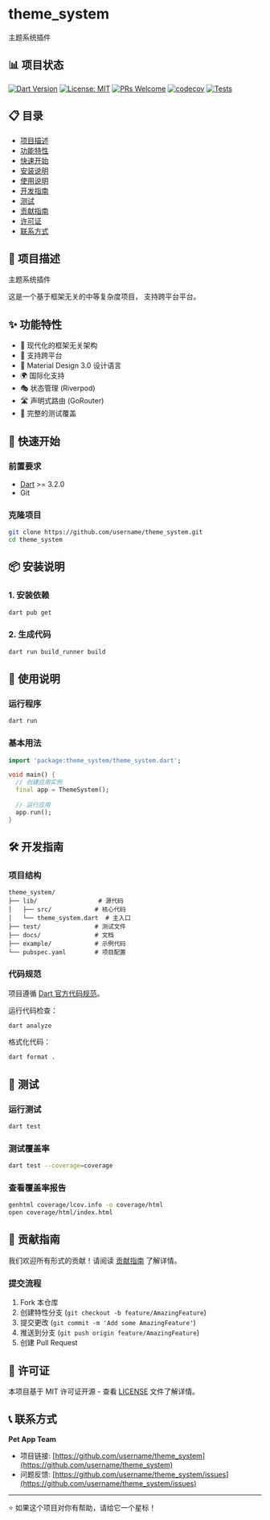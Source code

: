 # theme_system

主题系统插件

## 📊 项目状态

[![Dart Version](https://img.shields.io/badge/dart-%3E%3D3.2.0-blue.svg)](https://dart.dev/)
[![License: MIT](https://img.shields.io/badge/License-MIT-yellow.svg)](https://opensource.org/licenses/MIT)
[![PRs Welcome](https://img.shields.io/badge/PRs-welcome-brightgreen.svg)](http://makeapullrequest.com)
[![codecov](https://codecov.io/gh/username/theme_system/branch/main/graph/badge.svg)](https://codecov.io/gh/username/theme_system)
[![Tests](https://github.com/username/theme_system/workflows/Tests/badge.svg)](https://github.com/username/theme_system/actions)

## 📋 目录

- [项目描述](#-项目描述)
- [功能特性](#-功能特性)
- [快速开始](#-快速开始)
- [安装说明](#-安装说明)
- [使用说明](#-使用说明)
- [开发指南](#-开发指南)
- [测试](#-测试)
- [贡献指南](#-贡献指南)
- [许可证](#-许可证)
- [联系方式](#-联系方式)

## 📖 项目描述

主题系统插件

这是一个基于框架无关的中等复杂度项目，
支持跨平台平台。

## ✨ 功能特性

- 🎯 现代化的框架无关架构
- 📱 支持跨平台
- 🎨 Material Design 3.0 设计语言
- 🌍 国际化支持
- 🎭 状态管理 (Riverpod)
- 🛣️ 声明式路由 (GoRouter)
- 🧪 完整的测试覆盖

## 🚀 快速开始

### 前置要求

- [Dart](https://dart.dev/) >= 3.2.0
- Git

### 克隆项目

```bash
git clone https://github.com/username/theme_system.git
cd theme_system
```

## 📦 安装说明

### 1. 安装依赖

```bash
dart pub get
```

### 2. 生成代码

```bash
dart run build_runner build
```

## 🎯 使用说明

### 运行程序

```bash
dart run
```

### 基本用法

```dart
import 'package:theme_system/theme_system.dart';

void main() {
  // 创建应用实例
  final app = ThemeSystem();
  
  // 运行应用
  app.run();
}
```

## 🛠️ 开发指南

### 项目结构

```
theme_system/
├── lib/                 # 源代码
│   ├── src/            # 核心代码
│   └── theme_system.dart  # 主入口
├── test/               # 测试文件
├── docs/               # 文档
├── example/            # 示例代码
└── pubspec.yaml        # 项目配置
```

### 代码规范

项目遵循 [Dart 官方代码规范](https://dart.dev/guides/language/effective-dart)。

运行代码检查：

```bash
dart analyze
```

格式化代码：

```bash
dart format .
```

## 🧪 测试

### 运行测试

```bash
dart test
```

### 测试覆盖率

```bash
dart test --coverage=coverage
```

### 查看覆盖率报告

```bash
genhtml coverage/lcov.info -o coverage/html
open coverage/html/index.html
```

## 🤝 贡献指南

我们欢迎所有形式的贡献！请阅读 [贡献指南](CONTRIBUTING.md) 了解详情。

### 提交流程

1. Fork 本仓库
2. 创建特性分支 (`git checkout -b feature/AmazingFeature`)
3. 提交更改 (`git commit -m 'Add some AmazingFeature'`)
4. 推送到分支 (`git push origin feature/AmazingFeature`)
5. 创建 Pull Request

## 📄 许可证

本项目基于 MIT 许可证开源 - 查看 [LICENSE](LICENSE) 文件了解详情。

## 📞 联系方式

**Pet App Team**

- 项目链接: [https://github.com/username/theme_system](https://github.com/username/theme_system)
- 问题反馈: [https://github.com/username/theme_system/issues](https://github.com/username/theme_system/issues)

---

⭐ 如果这个项目对你有帮助，请给它一个星标！

